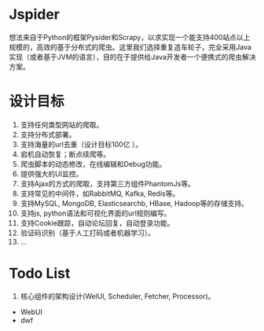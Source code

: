 # Jspider
想法来自于Python的框架Pysider和Scrapy，以求实现一个能支持400站点以上规模的，高效的基于分布式的爬虫。这里我们选择重复造车轮子，完全采用Java实现（或者基于JVM的语言），目的在于提供给Java开发者一个便携式的爬虫解决方案。

# 设计目标
 1. 支持任何类型网站的爬取。
 2. 支持分布式部署。
 3. 支持海量的url去重（设计目标100亿 ）。
 4. 宕机自动恢复；断点续爬等。
 5. 爬虫脚本的动态修改，在线编辑和Debug功能。
 6. 提供强大的UI监控。
 7. 支持Ajax的方式的爬取，支持第三方组件PhantomJs等。
 8. 支持常见的中间件，如RabbitMQ, Kafka, Redis等。
 9. 支持MySQL, MongoDB, Elasticsearchb, HBase, Hadoop等的存储支持。
 10. 支持js, python语法和可视化界面的url规则编写。
 11. 支持Cookie跟踪，自动论坛回复，自动登录功能。
 12. 验证码识别（基于人工打码或者机器学习）。
 13. ...

# Todo List
 1. 核心组件的架构设计(WelUI, Scheduler, Fetcher, Processor)。
 - WebUI
 - dwf 

